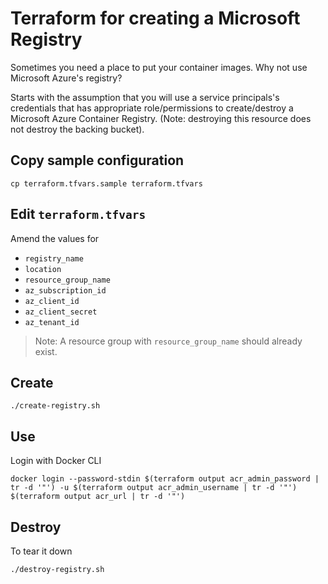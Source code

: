 # Terraform for creating a Microsoft Registry

Sometimes you need a place to put your container images.  Why not use Microsoft Azure's registry?

Starts with the assumption that you will use a service principals's credentials that has appropriate role/permissions to create/destroy a Microsoft Azure Container Registry.  (Note: destroying this resource does not destroy the backing bucket).

## Copy sample configuration

```
cp terraform.tfvars.sample terraform.tfvars
```

## Edit `terraform.tfvars`

Amend the values for

* `registry_name`
* `location`
* `resource_group_name`
* `az_subscription_id`
* `az_client_id`
* `az_client_secret`
* `az_tenant_id`

> Note: A resource group with `resource_group_name` should already exist.

## Create

```
./create-registry.sh
```

## Use

Login with Docker CLI

```
docker login --password-stdin $(terraform output acr_admin_password | tr -d '"') -u $(terraform output acr_admin_username | tr -d '"') $(terraform output acr_url | tr -d '"')
```

## Destroy

To tear it down

```
./destroy-registry.sh
```
